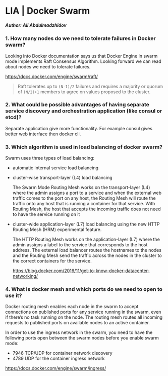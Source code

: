 # LIA | Docker Swarm

##### Author: Ali Abdulmadzhidov

### 1. How many nodes do we need to tolerate failures in Docker swarm?

Looking into Docker documentation says us that Docker Engine in swarm mode implements Raft Consensus Algorithm. Looking forward we can read about nodes we need to tolerate failures. 

https://docs.docker.com/engine/swarm/raft/

> Raft tolerates up to `(N-1)/2` failures and requires a majority or quorum of `(N/2)+1` members to agree on values proposed to the cluster.

### 2. What could be possible advantages of having separate service discovery and orchestration application (like consul or etcd)?

Separate application give more functionality. For example consul gives better web interface then docker cli.

### 3. Which algorithm is used in load balancing of docker swarm?

Swarm uses three types of load balancing:

- automatic internal service load balancing

- cluster-wise transport-layer (L4) load balancing

  The Swarm Mode Routing Mesh works on the transport-layer (L4) where the admin assigns a port to a service and when the external web traffic comes to the port on any host, the Routing Mesh will route the traffic onto any host that is running a container for that service. With Routing Mesh, the host that accepts the incoming traffic does not need to have the service running on it

- cluster-wide application-layer (L7) load balancing using the new HTTP Routing Mesh (HRM) experimental feature.

  The HTTP Routing Mesh works on the application-layer (L7) where the admin assigns a label to the service that corresponds to the host address. The external load balancer routes the hostnames to the nodes and the Routing Mesh send the traffic across the nodes in the cluster to the correct containers for the service.

  https://blog.docker.com/2016/11/get-to-know-docker-datacenter-networking/

### 4.  What is docker mesh and which ports do we need to open to use it?

Docker routing mesh enables each node in the swarm to accept connections on published ports for any service running in the swarm, even if there’s no task running on the node. The routing mesh routes all incoming requests to published ports on available nodes to an active container.

In order to use the ingress network in the swarm, you need to have the following ports open between the swarm nodes before you enable swarm mode:

- 7946 TCP/UDP for container network discovery
- 4789 UDP for the container ingress network

https://docs.docker.com/engine/swarm/ingress/